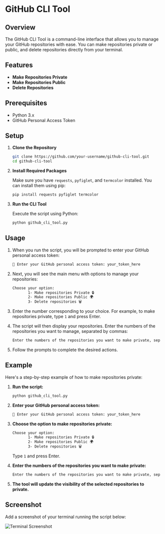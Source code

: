 # GitHub CLI Tool

## Overview
The GitHub CLI Tool is a command-line interface that allows you to manage your GitHub repositories with ease. You can make repositories private or public, and delete repositories directly from your terminal.

## Features
- **Make Repositories Private**
- **Make Repositories Public**
- **Delete Repositories**

## Prerequisites
- Python 3.x
- GitHub Personal Access Token

## Setup

1. **Clone the Repository**

    ```bash
    git clone https://github.com/your-username/github-cli-tool.git
    cd github-cli-tool
    ```

2. **Install Required Packages**

    Make sure you have `requests`, `pyfiglet`, and `termcolor` installed. You can install them using pip:

    ```bash
    pip install requests pyfiglet termcolor
    ```

3. **Run the CLI Tool**

    Execute the script using Python:

    ```bash
    python github_cli_tool.py
    ```

## Usage

1. When you run the script, you will be prompted to enter your GitHub personal access token:

    ```bash
    🔑 Enter your GitHub personal access token: your_token_here
    ```

2. Next, you will see the main menu with options to manage your repositories:

    ```bash
    Choose your option:
           1- Make repositories Private 🔒
           2- Make repositories Public 🌍
           3- Delete repositories 🗑️
    ```

3. Enter the number corresponding to your choice. For example, to make repositories private, type `1` and press Enter.

4. The script will then display your repositories. Enter the numbers of the repositories you want to manage, separated by commas:

    ```bash
    Enter the numbers of the repositories you want to make private, separated by commas: 1, 3, 5
    ```

5. Follow the prompts to complete the desired actions.

## Example

Here's a step-by-step example of how to make repositories private:

1. **Run the script:**

    ```bash
    python github_cli_tool.py
    ```

2. **Enter your GitHub personal access token:**

    ```bash
    🔑 Enter your GitHub personal access token: your_token_here
    ```

3. **Choose the option to make repositories private:**

    ```bash
    Choose your option:
           1- Make repositories Private 🔒
           2- Make repositories Public 🌍
           3- Delete repositories 🗑️
    ```

    Type `1` and press Enter.

4. **Enter the numbers of the repositories you want to make private:**

    ```bash
    Enter the numbers of the repositories you want to make private, separated by commas: 1, 2
    ```

5. **The tool will update the visibility of the selected repositories to private.**

## Screenshot

Add a screenshot of your terminal running the script below:

![Terminal Screenshot](path/to/your/screenshot.png)
